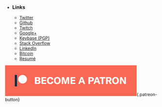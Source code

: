 
- ### Links
    * [Twitter](https://twitter.com/mstk "Twitter")
    * [Github](https://github.com/mstksg "Github")
    * [Twitch](https://www.twitch.tv/mstksg "Twitch")
    * [Google+](https://plus.google.com/+JustinLe "Google+")
    * [Keybase (PGP)](https://keybase.io/mstksg "Keybase")
    * [Stack Overflow](https://stackoverflow.com/users/292731/justin-l "Stack Overflow")
    * [LinkedIn](https://linkedin.com/in/lejustin "LinkedIn")
    * [Bitcoin](bitcoin://3D7rmAYgbDnp4gp4rf22THsGt74fNucPDU "Bitcoin")
    * [Resumé](http://cv.jle.im "Resume")

![Become a Patron](/img/assets/patreon.png "Become a Patron"){.patreon-button}
